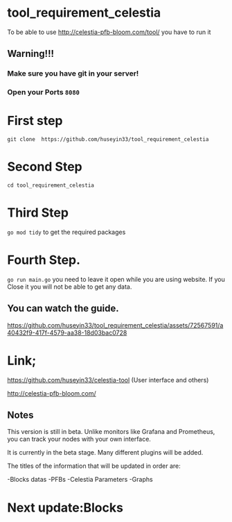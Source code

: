 # tool_requirement_celestia
To be able to use http://celestia-pfb-bloom.com/tool/ you have to run it

## Warning!!!
### Make sure you have git in your server!
### Open your Ports `8080`

# First step
`git clone  https://github.com/huseyin33/tool_requirement_celestia`

# Second Step
`cd tool_requirement_celestia`

# Third Step
`go mod tidy` to get the required packages

# Fourth Step.
`go run main.go` you need to leave it open while you are using website. If you Close it you will not be able to get any data.

## You can watch the guide.
https://github.com/huseyin33/tool_requirement_celestia/assets/72567591/a40432f9-417f-4579-aa38-18d03bac0728


# Link;

https://github.com/huseyin33/celestia-tool (User interface and others)

http://celestia-pfb-bloom.com/
## Notes

This version is still in beta. Unlike monitors like Grafana and Prometheus, you can track your nodes with your own interface.

It is currently in the beta stage. Many different plugins will be added.

The titles of the information that will be updated in order are:

-Blocks datas
-PFBs
-Celestia Parameters
-Graphs

# Next update:Blocks
